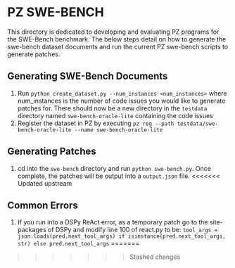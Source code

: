 # PZ SWE-BENCH

This directory is dedicated to developing and evaluating PZ programs for the SWE-Bench benchmark. The below steps detail on how to generate the swe-bench dataset documents and run the current PZ swe-bench scripts to generate patches.

## Generating SWE-Bench Documents

1. Run `python create_dataset.py --num_instances <num_instances>` where num_instances is the number of code issues you would like to generate patches for. There should now be a new directory in the `testdata` directory named `swe-bench-oracle-lite` containing the code issues
2. Register the dataset in PZ by executing `pz reg --path testdata/swe-bench-oracle-lite --name swe-bench-oracle-lite`

## Generating Patches

1. cd into the `swe-bench` directory and run `python swe-bench.py`. Once complete, the patches will be output into a `output.json` file.
<<<<<<< Updated upstream

## Common Errors

1. If you run into a DSPy ReAct error, as a temporary patch go to the site-packages of DSPy and modify line 100 of react.py to be:
   `tool_args = json.loads(pred.next_tool_args) if isinstance(pred.next_tool_args, str) else pred.next_tool_args`
=======
>>>>>>> Stashed changes

